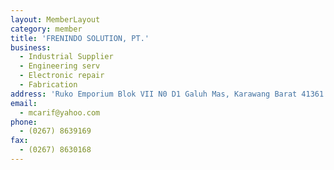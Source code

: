 ```yaml
---
layout: MemberLayout
category: member
title: 'FRENINDO SOLUTION, PT.'
business:
  - Industrial Supplier
  - Engineering serv
  - Electronic repair
  - Fabrication
address: 'Ruko Emporium Blok VII N0 D1 Galuh Mas, Karawang Barat 41361'
email:
  - mcarif@yahoo.com
phone:
  - (0267) 8639169
fax:
  - (0267) 8630168
---
```

